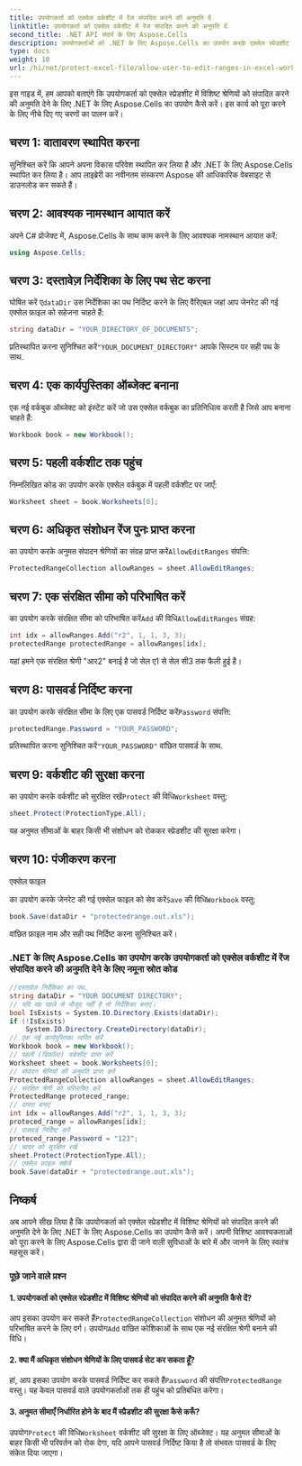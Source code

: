 ```yaml
---
title: उपयोगकर्ता को एक्सेल वर्कशीट में रेंज संपादित करने की अनुमति दें
linktitle: उपयोगकर्ता को एक्सेल वर्कशीट में रेंज संपादित करने की अनुमति दें
second_title: .NET API संदर्भ के लिए Aspose.Cells
description: उपयोगकर्ताओं को .NET के लिए Aspose.Cells का उपयोग करके एक्सेल स्प्रेडशीट में विशिष्ट श्रेणियों को संपादित करने की अनुमति दें। C# में स्रोत कोड के साथ चरण दर चरण मार्गदर्शिका।
type: docs
weight: 10
url: /hi/net/protect-excel-file/allow-user-to-edit-ranges-in-excel-worksheet/
---
```

इस गाइड में, हम आपको बताएंगे कि उपयोगकर्ता को एक्सेल स्प्रेडशीट में विशिष्ट श्रेणियों को संपादित करने की अनुमति देने के लिए .NET के लिए Aspose.Cells का उपयोग कैसे करें। इस कार्य को पूरा करने के लिए नीचे दिए गए चरणों का पालन करें।

## चरण 1: वातावरण स्थापित करना

सुनिश्चित करें कि आपने अपना विकास परिवेश स्थापित कर लिया है और .NET के लिए Aspose.Cells स्थापित कर लिया है। आप लाइब्रेरी का नवीनतम संस्करण Aspose की आधिकारिक वेबसाइट से डाउनलोड कर सकते हैं।

## चरण 2: आवश्यक नामस्थान आयात करें

अपने C# प्रोजेक्ट में, Aspose.Cells के साथ काम करने के लिए आवश्यक नामस्थान आयात करें:

```csharp
using Aspose.Cells;
```

## चरण 3: दस्तावेज़ निर्देशिका के लिए पथ सेट करना

 घोषित करें ए`dataDir` उस निर्देशिका का पथ निर्दिष्ट करने के लिए वैरिएबल जहां आप जेनरेट की गई एक्सेल फ़ाइल को सहेजना चाहते हैं:

```csharp
string dataDir = "YOUR_DIRECTORY_OF_DOCUMENTS";
```

 प्रतिस्थापित करना सुनिश्चित करें`"YOUR_DOCUMENT_DIRECTORY"` आपके सिस्टम पर सही पथ के साथ.

## चरण 4: एक कार्यपुस्तिका ऑब्जेक्ट बनाना

एक नई वर्कबुक ऑब्जेक्ट को इंस्टेंट करें जो उस एक्सेल वर्कबुक का प्रतिनिधित्व करती है जिसे आप बनाना चाहते हैं:

```csharp
Workbook book = new Workbook();
```

## चरण 5: पहली वर्कशीट तक पहुंच

निम्नलिखित कोड का उपयोग करके एक्सेल वर्कबुक में पहली वर्कशीट पर जाएँ:

```csharp
Worksheet sheet = book.Worksheets[0];
```

## चरण 6: अधिकृत संशोधन रेंज पुनः प्राप्त करना

 का उपयोग करके अनुमत संपादन श्रेणियों का संग्रह प्राप्त करें`AllowEditRanges` संपत्ति:

```csharp
ProtectedRangeCollection allowRanges = sheet.AllowEditRanges;
```

## चरण 7: एक संरक्षित सीमा को परिभाषित करें

 का उपयोग करके संरक्षित सीमा को परिभाषित करें`Add` की विधि`AllowEditRanges` संग्रह:

```csharp
int idx = allowRanges.Add("r2", 1, 1, 3, 3);
protectedRange protectedRange = allowRanges[idx];
```

यहां हमने एक संरक्षित श्रेणी "आर2" बनाई है जो सेल ए1 से सेल सी3 तक फैली हुई है।

## चरण 8: पासवर्ड निर्दिष्ट करना

 का उपयोग करके संरक्षित सीमा के लिए एक पासवर्ड निर्दिष्ट करें`Password` संपत्ति:

```csharp
protectedRange.Password = "YOUR_PASSWORD";
```

 प्रतिस्थापित करना सुनिश्चित करें`"YOUR_PASSWORD"` वांछित पासवर्ड के साथ.

## चरण 9: वर्कशीट की सुरक्षा करना

 का उपयोग करके वर्कशीट को सुरक्षित रखें`Protect` की विधि`Worksheet` वस्तु:

```csharp
sheet.Protect(ProtectionType.All);
```

यह अनुमत सीमाओं के बाहर किसी भी संशोधन को रोककर स्प्रेडशीट की सुरक्षा करेगा।

## चरण 10: पंजीकरण करना

  एक्सेल फाइल

 का उपयोग करके जेनरेट की गई एक्सेल फाइल को सेव करें`Save` की विधि`Workbook` वस्तु:

```csharp
book.Save(dataDir + "protectedrange.out.xls");
```

वांछित फ़ाइल नाम और सही पथ निर्दिष्ट करना सुनिश्चित करें।

### .NET के लिए Aspose.Cells का उपयोग करके उपयोगकर्ता को एक्सेल वर्कशीट में रेंज संपादित करने की अनुमति देने के लिए नमूना स्रोत कोड 
```csharp
//दस्तावेज़ निर्देशिका का पथ.
string dataDir = "YOUR DOCUMENT DIRECTORY";
// यदि यह पहले से मौजूद नहीं है तो निर्देशिका बनाएं।
bool IsExists = System.IO.Directory.Exists(dataDir);
if (!IsExists)
    System.IO.Directory.CreateDirectory(dataDir);
// एक नई कार्यपुस्तिका त्वरित करें
Workbook book = new Workbook();
// पहली (डिफ़ॉल्ट) वर्कशीट प्राप्त करें
Worksheet sheet = book.Worksheets[0];
// संपादन श्रेणियों की अनुमति प्राप्त करें
ProtectedRangeCollection allowRanges = sheet.AllowEditRanges;
// संरक्षित श्रेणी को परिभाषित करें
ProtectedRange proteced_range;
// दायरा बनाएं
int idx = allowRanges.Add("r2", 1, 1, 3, 3);
proteced_range = allowRanges[idx];
// पासवर्ड निर्दिष्ट करें
proteced_range.Password = "123";
// चादर को सुरक्षित रखें
sheet.Protect(ProtectionType.All);
// एक्सेल फ़ाइल सहेजें
book.Save(dataDir + "protectedrange.out.xls");
```

## निष्कर्ष

अब आपने सीख लिया है कि उपयोगकर्ता को एक्सेल स्प्रेडशीट में विशिष्ट श्रेणियों को संपादित करने की अनुमति देने के लिए .NET के लिए Aspose.Cells का उपयोग कैसे करें। अपनी विशिष्ट आवश्यकताओं को पूरा करने के लिए Aspose.Cells द्वारा दी जाने वाली सुविधाओं के बारे में और जानने के लिए स्वतंत्र महसूस करें।


### पूछे जाने वाले प्रश्न

#### 1. उपयोगकर्ता को एक्सेल स्प्रेडशीट में विशिष्ट श्रेणियों को संपादित करने की अनुमति कैसे दें?

 आप इसका उपयोग कर सकते हैं`ProtectedRangeCollection` संशोधन की अनुमत श्रेणियों को परिभाषित करने के लिए वर्ग। उपयोग`Add` वांछित कोशिकाओं के साथ एक नई संरक्षित श्रेणी बनाने की विधि।

#### 2. क्या मैं अधिकृत संशोधन श्रेणियों के लिए पासवर्ड सेट कर सकता हूँ?

 हां, आप इसका उपयोग करके पासवर्ड निर्दिष्ट कर सकते हैं`Password` की संपत्ति`ProtectedRange` वस्तु। यह केवल पासवर्ड वाले उपयोगकर्ताओं तक ही पहुंच को प्रतिबंधित करेगा।

#### 3. अनुमत सीमाएँ निर्धारित होने के बाद मैं स्प्रैडशीट की सुरक्षा कैसे करूँ?

 उपयोग`Protect` की विधि`Worksheet` वर्कशीट की सुरक्षा के लिए ऑब्जेक्ट। यह अनुमत सीमाओं के बाहर किसी भी परिवर्तन को रोक देगा, यदि आपने पासवर्ड निर्दिष्ट किया है तो संभवतः पासवर्ड के लिए संकेत दिया जाएगा।